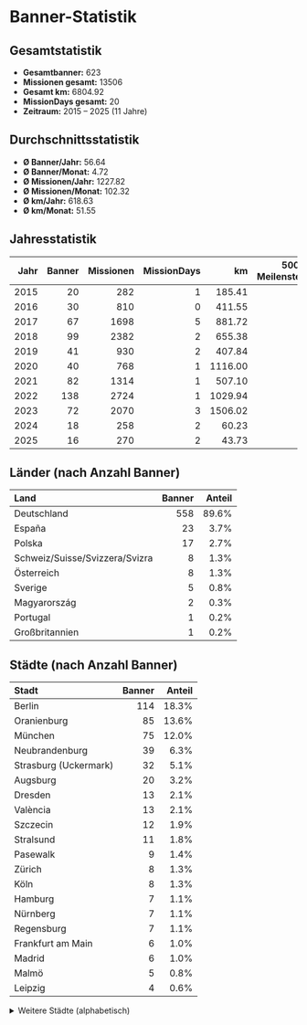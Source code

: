 # Banner-Statistik

## Gesamtstatistik

- **Gesamtbanner:** 623
- **Missionen gesamt:** 13506
- **Gesamt km:** 6804.92
- **MissionDays gesamt:** 20
- **Zeitraum:** 2015 – 2025 (11 Jahre)

## Durchschnittsstatistik

- **Ø Banner/Jahr:** 56.64
- **Ø Banner/Monat:** 4.72
- **Ø Missionen/Jahr:** 1227.82
- **Ø Missionen/Monat:** 102.32
- **Ø km/Jahr:** 618.63
- **Ø km/Monat:** 51.55

## Jahresstatistik

| Jahr | Banner | Missionen | MissionDays | km | 500er-Meilensteine |
|----:|------:|----------:|-----------:|----:|--------------------:|
| 2015 | 20 | 282 | 1 | 185.41 | 0 |
| 2016 | 30 | 810 | 0 | 411.55 | 2 |
| 2017 | 67 | 1698 | 5 | 881.72 | 3 |
| 2018 | 99 | 2382 | 2 | 655.38 | 5 |
| 2019 | 41 | 930 | 2 | 407.84 | 2 |
| 2020 | 40 | 768 | 1 | 1116.00 | 1 |
| 2021 | 82 | 1314 | 1 | 507.10 | 3 |
| 2022 | 138 | 2724 | 1 | 1029.94 | 0 |
| 2023 | 72 | 2070 | 3 | 1506.02 | 0 |
| 2024 | 18 | 258 | 2 | 60.23 | 0 |
| 2025 | 16 | 270 | 2 | 43.73 | 11 |

## Länder (nach Anzahl Banner)

| Land | Banner | Anteil |
|:-----|------:|------:|
| Deutschland | 558 | 89.6% |
| España | 23 | 3.7% |
| Polska | 17 | 2.7% |
| Schweiz/Suisse/Svizzera/Svizra | 8 | 1.3% |
| Österreich | 8 | 1.3% |
| Sverige | 5 | 0.8% |
| Magyarország | 2 | 0.3% |
| Portugal | 1 | 0.2% |
| Großbritannien | 1 | 0.2% |

## Städte (nach Anzahl Banner)

| Stadt | Banner | Anteil |
|:------|------:|------:|
| Berlin | 114 | 18.3% |
| Oranienburg | 85 | 13.6% |
| München | 75 | 12.0% |
| Neubrandenburg | 39 | 6.3% |
| Strasburg (Uckermark) | 32 | 5.1% |
| Augsburg | 20 | 3.2% |
| Dresden | 13 | 2.1% |
| València | 13 | 2.1% |
| Szczecin | 12 | 1.9% |
| Stralsund | 11 | 1.8% |
| Pasewalk | 9 | 1.4% |
| Zürich | 8 | 1.3% |
| Köln | 8 | 1.3% |
| Hamburg | 7 | 1.1% |
| Nürnberg | 7 | 1.1% |
| Regensburg | 7 | 1.1% |
| Frankfurt am Main | 6 | 1.0% |
| Madrid | 6 | 1.0% |
| Malmö | 5 | 0.8% |
| Leipzig | 4 | 0.6% |

<details><summary>Weitere Städte (alphabetisch)</summary>

| Stadt | Banner | Anteil |
|:------|------:|------:|
| Altötting | 1 | 0.2% |
| Bad Aibling | 2 | 0.3% |
| Bergisch Gladbach | 1 | 0.2% |
| Binz | 1 | 0.2% |
| Birkenwerder | 3 | 0.5% |
| Bonn | 4 | 0.6% |
| Budapest | 2 | 0.3% |
| Cambridge | 1 | 0.2% |
| Chemnitz | 2 | 0.3% |
| Cottbus - Chóśebuz | 2 | 0.3% |
| Dachau | 1 | 0.2% |
| Dortmund | 2 | 0.3% |
| Drabenderhöhe | 1 | 0.2% |
| Dörgenhausen - Němcy | 1 | 0.2% |
| Düsseldorf | 4 | 0.6% |
| Eching | 2 | 0.3% |
| Freising | 1 | 0.2% |
| Fürstenfeldbruck | 4 | 0.6% |
| Garching bei München | 1 | 0.2% |
| Gdansk | 1 | 0.2% |
| Gdynia | 1 | 0.2% |
| Germering | 1 | 0.2% |
| Gildenhall | 1 | 0.2% |
| Grafing bei München | 1 | 0.2% |
| Greifswald | 3 | 0.5% |
| Gröbenzell | 1 | 0.2% |
| Göttingen | 3 | 0.5% |
| Haag in Oberbayern | 1 | 0.2% |
| Hannover | 3 | 0.5% |
| Heidelberg | 1 | 0.2% |
| Heppenheim | 2 | 0.3% |
| Hoyerswerda - Wojerecy | 2 | 0.3% |
| Ingolstadt | 1 | 0.2% |
| Innsbruck | 1 | 0.2% |
| Ismaning | 1 | 0.2% |
| Katzow | 2 | 0.3% |
| Kelheim | 1 | 0.2% |
| Kirchheim bei München | 1 | 0.2% |
| Landsberg am Lech | 1 | 0.2% |
| Landshut | 1 | 0.2% |
| Lohwinden | 1 | 0.2% |
| Luckenwalde | 1 | 0.2% |
| Lüttingen | 1 | 0.2% |
| Mannheim | 1 | 0.2% |
| Marschall | 1 | 0.2% |
| Neustrelitz | 3 | 0.5% |
| Oberpfaffenhofen | 1 | 0.2% |
| Oberschleißheim | 2 | 0.3% |
| Oberösterreich | 3 | 0.5% |
| Oldenburg | 3 | 0.5% |
| Palma | 4 | 0.6% |
| Porto | 1 | 0.2% |
| Potsdam | 3 | 0.5% |
| Prenzlau | 1 | 0.2% |
| Prohn | 1 | 0.2% |
| Recklinghausen | 1 | 0.2% |
| Rosenheim | 4 | 0.6% |
| Rostock | 2 | 0.3% |
| Rotenburg an der Fulda | 3 | 0.5% |
| Röbel/Müritz | 2 | 0.3% |
| Ründeroth | 1 | 0.2% |
| Salzburg | 4 | 0.6% |
| Schwedt/Oder | 1 | 0.2% |
| Schwerin | 3 | 0.5% |
| Senftenberg - Zły Komorow | 1 | 0.2% |
| Sollngriesbach | 1 | 0.2% |
| Straubing | 1 | 0.2% |
| Torun | 1 | 0.2% |
| Ulm | 1 | 0.2% |
| Unterföhring | 1 | 0.2% |
| Unterschleißheim | 3 | 0.5% |
| Vaterstetten | 2 | 0.3% |
| Velten | 1 | 0.2% |
| Waldkraiburg | 1 | 0.2% |
| Warsaw | 1 | 0.2% |
| Wasserburg am Inn | 1 | 0.2% |
| Webling | 1 | 0.2% |
| Weißenfels | 1 | 0.2% |
| Wendlingen am Neckar | 1 | 0.2% |
| Willing | 1 | 0.2% |
| Wittenberg | 1 | 0.2% |
| Woldegk | 2 | 0.3% |
| Wroclaw | 1 | 0.2% |
| Wuppertal | 4 | 0.6% |
| Würzburg | 1 | 0.2% |

</details>

